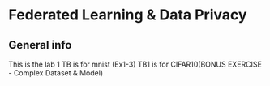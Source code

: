 # Federated Learning & Data Privacy

## General info

This is the lab 1
TB is for mnist (Ex1-3)
TB1 is for CIFAR10(BONUS EXERCISE - Complex Dataset & Model)
